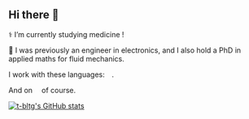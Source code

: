 ## Hi there 👋

⚕️ I’m currently studying medicine !

🚧 I was previously an engineer in electronics, and I also hold a PhD in applied maths for fluid mechanics.

I work with these languages:&nbsp;<img height=10 src="https://skillicons.dev/icons?i=julia,python,bash,latex,fortran,c,cpp,rust"/>.

And on&nbsp;<img height=10 src="https://skillicons.dev/icons?i=ubuntu,linux"/>&nbsp;of course.

[![t-bltg's GitHub stats](https://github-readme-stats.vercel.app/api?username=t-bltg&show_icons=true&theme=dark)](https://github.com/anuraghazra/github-readme-stats)

<!--
**t-bltg/t-bltg** is a ✨ _special_ ✨ repository because its `README.md` (this file) appears on your GitHub profile.

Here are some ideas to get you started:

- 🔭 I’m currently working on ...
- 🌱 I’m currently learning ...
- 👯 I’m looking to collaborate on ...
- 🤔 I’m looking for help with ...
- 💬 Ask me about ...
- 📫 How to reach me: ...
- 😄 Pronouns: ...
- ⚡ Fun fact: ...
-->
